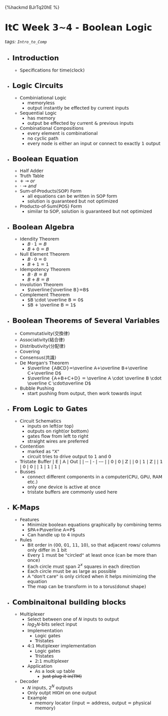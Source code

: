 {%hackmd BJrTq20hE %}

<font face="Dejavu Sans"/>


# ItC Week 3~4 - Boolean Logic
###### tags: `Intro_to_Comp`
- Introduction
  ----
  - Specifications for time(clock)

- Logic Circuits
  ----
  - Combiniational Logic
    - memoryless
    - output instantly be effected by current inputs
  - Sequential Logic
    - has memory
    - output be effected by current & previous inputs
  - Combinational Compositions
    - every element is combinational
    - no cyclic path
    - every node is either an input or connect to exactly 1 output

- Boolean Equation
  ----
  - Half Adder
  - Truth Table
  - $+ \rightarrow or$
  - $\cdot \rightarrow and$
  - Sum-of-Products(SOP) Form
    - all equations can be written in SOP form
    - solution is guaranteed but not optimized
  - Producto-of-Sum(POS) Form
    - similar to SOP, solution is guaranteed but not optimized
    

- Boolean Algebra
  ----
  - Idendity Theorem
    - $B \cdot 1 = B$
    - $B + 0 = B$
  - Null Element Theorem
    - $B \cdot 0 = 0$
    - $B + 1=1$
  - Idempotency Theorem
    - $B \cdot B = B$
    - $B + B = B$
  - Involution Theorem
    - $\overline{\overline B}=B$
  - Complement Theorem
    - $B \cdot \overline B = 0$
    - $B + \overline B = 1$
  
- Boolean Theorems of Several Variables
  ----
  - Commutativity(交換律)
  - Associativity(結合律)
  - Distributivity(分配律)
  - Covering
  - Consensus(共識)
  - De Morgan's Theorem
    - $\overline {ABCD}=\overline A+\overline B+\overline C+\overline D$
    - $\overline {A+B+C+D} = \overline A \cdot \overline B \cdot \overline C \cdot\overline D$
  - Bubble Pushing
    - start pushing from output, then work towards input

- From Logic to Gates
  ----
  - Circuit Schematics
    - inputs on left(or top)
    - outputs on right(or bottom)
    - gates flow from left to right
    - straight wires are preferred
  - Contention
    - marked as "X"
    - circuit tries to drive output to 1 and 0
  - Tristate Buffer
    | E  | A | Out |
    | -- | - | --- |
    | 0  | 0 | Z   |
    | 0  | 1 | Z   |
    | 1  | 0 | 0   |
    | 1  | 1 | 1   |
  - Busses
    - connect different components in a computer(CPU, GPU, RAM etc.)
    - only one device is active at once
    - tristate buffers are commonly used here
  
- K-Maps
  ----
  - Features
    - Minimize boolean equations graphically by combining terms
    - $PA+P\overline A=P$
    - Can handle up to 4 inputs
  - Rules
    - Bit order in (00, 01, 11, 10), so that adjacent rows/ columns only differ in 1 bit
    - Every 1 must be "circled" at least once (can be more than once)
    - Each circle must span $2^x$ squares in each direction
    - Each circle must be as large as possible
    - A "don't care" is only cirlced when it helps minimizing the equation
    - The map can be transform in to a torus(donut shape)

- Combinaitonal building blocks
  ----
  - Multiplexer
    - Select between one of $N$ inputs to output 
    - $log_2 N$-bits select input
    - Implementation
      - Logic gates 
      - Tristates
    - 4:1 Mutiplexer implementation
      - Logic gates
      - Tristates
      - 2:1 multiplexer
    - Application
      - As a look up table 
        - ~~Just plug it in(TM)~~
  - Decoder
    - $N$ inputs, $2^N$ outputs
    - Only outpt HIGH on one output
    - Example
      - memory locator (input = address, output = physical memory)

